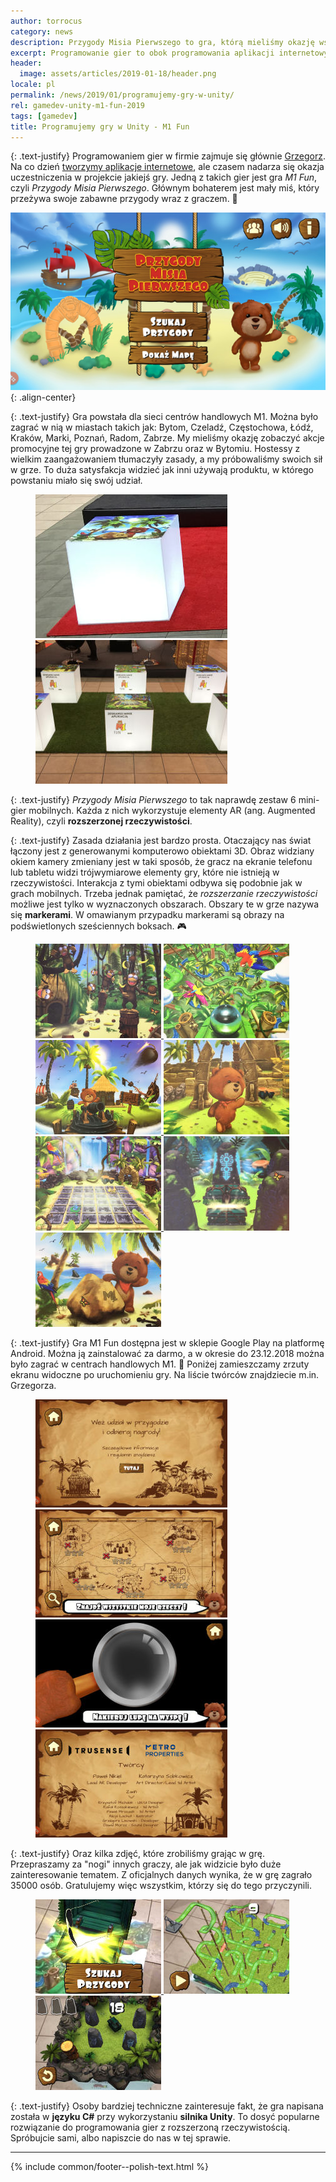 ```yaml
---
author: torrocus
category: news
description: Przygody Misia Pierwszego to gra, którą mieliśmy okazję współtworzyć. To mobilna gra z rozszerzoną rzeczywistością zaprogramowana w Unity.
excerpt: Programowanie gier to obok programowania aplikacji internetowych jedne z naszych ulubionych zajęć. Ostatnio mieliśmy okazję współtworzyć wyjątkową grę.
header:
  image: assets/articles/2019-01-18/header.png
locale: pl
permalink: /news/2019/01/programujemy-gry-w-unity/
rel: gamedev-unity-m1-fun-2019
tags: [gamedev]
title: Programujemy gry w Unity - M1 Fun
---
```


{: .text-justify}
Programowaniem gier w firmie zajmuje się głównie [Grzegorz](https://fractalsoft.org/pl/zespol/lisu).
Na co dzień [tworzymy aplikacje internetowe](https://fractalsoft.org/pl), ale czasem nadarza się okazja uczestniczenia w projekcie jakiejś gry.
Jedną z takich gier jest gra _M1 Fun_, czyli _Przygody Misia Pierwszego_.
Głównym bohaterem jest mały miś, który przeżywa swoje zabawne przygody wraz z graczem.
🐻

![Ekran początkowy gry](/assets/gallery/2019-01-18/game-initial-screen.jpg){: .align-center}

{: .text-justify}
Gra powstała dla sieci centrów handlowych M1.
Można było zagrać w nią w miastach takich jak:
Bytom,
Czeladź,
Częstochowa,
Łódź,
Kraków,
Marki,
Poznań,
Radom,
Zabrze.
My mieliśmy okazję zobaczyć akcje promocyjne tej gry prowadzone w Zabrzu oraz w Bytomiu.
Hostessy z wielkim zaangażowaniem tłumaczyły zasady, a my próbowaliśmy swoich sił w grze.
To duża satysfakcja widzieć jak inni używają produktu, w którego powstaniu miało się swój udział.

<figure class='half'>
  <a href='/assets/gallery/2019-01-18/m1-game-position-in-front.jpg'>
    <img src='/assets/gallery/2019-01-18/thumbs/m1-game-position-in-front.jpg' alt='Scena, hostessy i finałowy boks'>
  </a>
  <a href='/assets/gallery/2019-01-18/m1-game-position-on-right.jpg'>
    <img src='/assets/gallery/2019-01-18/thumbs/m1-game-position-on-right.jpg' alt='6 boksów z markerami'>
  </a>
</figure>

{: .text-justify}
_Przygody Misia Pierwszego_ to tak naprawdę zestaw 6 mini-gier mobilnych.
Każda z nich wykorzystuje elementy AR (ang. Augmented Reality), czyli **rozszerzonej rzeczywistości**.

{: .text-justify}
Zasada działania jest bardzo prosta.
Otaczający nas świat łączony jest z generowanymi komputerowo obiektami 3D.
Obraz widziany okiem kamery zmieniany jest w taki sposób, że gracz na ekranie telefonu lub tabletu widzi trójwymiarowe elementy gry, które nie istnieją w rzeczywistości.
Interakcja z tymi obiektami odbywa się podobnie jak w grach mobilnych.
Trzeba jednak pamiętać, że _rozszerzanie rzeczywistości_ możliwe jest tylko w wyznaczonych obszarach.
Obszary te w grze nazywa się **markerami**.
W omawianym przypadku markerami są obrazy na podświetlonych sześciennych boksach.
🎮

<figure class='third'>
  <a href='/assets/gallery/2019-01-18/01-board.jpg'>
    <img src='/assets/gallery/2019-01-18/thumbs/01-board.jpg' alt='Gromada małp rzucających bananami'>
  </a>
  <a href='/assets/gallery/2019-01-18/02-board.jpg'>
    <img src='/assets/gallery/2019-01-18/thumbs/02-board.jpg' alt='Kula na skomplikowanym torze'>
  </a>
  <a href='/assets/gallery/2019-01-18/03-board.jpg'>
    <img src='/assets/gallery/2019-01-18/thumbs/03-board.jpg' alt='Misiu strzelający z armaty'>
  </a>
  <a href='/assets/gallery/2019-01-18/04-board.jpg'>
    <img src='/assets/gallery/2019-01-18/thumbs/04-board.jpg' alt='Misiu i starożytne budowle'>
  </a>
  <a href='/assets/gallery/2019-01-18/05-board.jpg'>
    <img src='/assets/gallery/2019-01-18/thumbs/05-board.jpg' alt='Plansza 6x6'>
  </a>
  <a href='/assets/gallery/2019-01-18/06-board.jpg'>
    <img src='/assets/gallery/2019-01-18/thumbs/06-board.jpg' alt='Skrzynia ze skarbem'>
  </a>
  <a href='/assets/gallery/2019-01-18/07-end-board.jpg'>
    <img src='/assets/gallery/2019-01-18/thumbs/07-end-board.jpg' alt='Marker końcowy z Misiem Pierwszym'>
  </a>
</figure>

{: .text-justify}
Gra M1 Fun dostępna jest w sklepie Google Play na platformę Android.
Można ją zainstalować za darmo, a w okresie do 23.12.2018 można było zagrać w centrach handlowych M1.
🏬
Poniżej zamieszczamy zrzuty ekranu widoczne po uruchomieniu gry.
Na liście twórców znajdziecie m.in. Grzegorza.

<figure class='half'>
  <a href='/assets/gallery/2019-01-18/game-information-screen.jpg'>
    <img src='/assets/gallery/2019-01-18/thumbs/game-information-screen.jpg' alt='Ekran powitalny gry'>
  </a>
  <a href='/assets/gallery/2019-01-18/game-map-screen.jpg'>
    <img src='/assets/gallery/2019-01-18/thumbs/game-map-screen.jpg' alt='Mapa z minigrami'>
  </a>
  <a href='/assets/gallery/2019-01-18/game-selection-screen.jpg'>
    <img src='/assets/gallery/2019-01-18/thumbs/game-selection-screen.jpg' alt='Szkło powiększające, lupa z gry'>
  </a>
  <a href='/assets/gallery/2019-01-18/game-developers-screen.jpg'>
    <img src='/assets/gallery/2019-01-18/thumbs/game-developers-screen.jpg' alt='Lista twórców gry'>
  </a>
</figure>

{: .text-justify}
Oraz kilka zdjęć, które zrobiliśmy grając w grę.
Przepraszamy za "nogi" innych graczy, ale jak widzicie było duże zainteresowanie tematem.
Z oficjalnych danych wynika, że w grę zagrało 35000 osób.
Gratulujemy więc wszystkim, którzy się do tego przyczynili.

<figure class='third'>
  <a href='/assets/gallery/2019-01-18/08-during-game.jpg'>
    <img src='/assets/gallery/2019-01-18/thumbs/08-during-game.jpg' alt='Przeciwsłoneczne okulary dla misia jako nagroda w grze'>
  </a>
  <a href='/assets/gallery/2019-01-18/09-during-game.jpg'>
    <img src='/assets/gallery/2019-01-18/thumbs/09-during-game.jpg' alt='Skomplikowany tor w rozszerzonej rzeczywistości'>
  </a>
  <a href='/assets/gallery/2019-01-18/10-during-game.jpg'>
    <img src='/assets/gallery/2019-01-18/thumbs/10-during-game.jpg' alt='Skrzynia ze skarbami w wirtualnej rzeczywistości'>
  </a>
</figure>

{: .text-justify}
Osoby bardziej techniczne zainteresuje fakt, że gra napisana została w **języku C#** przy wykorzystaniu **silnika Unity**.
To dosyć popularne rozwiązanie do programowania gier z rozszerzoną rzeczywistością.
Spróbujcie sami, albo napiszcie do nas w tej sprawie.

----
{% include common/footer--polish-text.html %}

